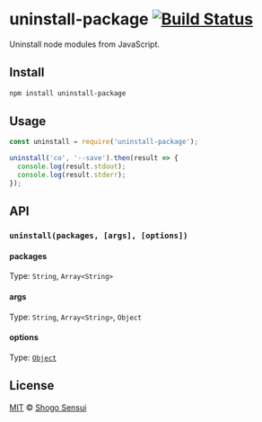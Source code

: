 # uninstall-package [![Build Status](https://travis-ci.org/1000ch/uninstall-package.svg?branch=master)](https://travis-ci.org/1000ch/uninstall-package)

Uninstall node modules from JavaScript.

## Install

```sh
npm install uninstall-package
```

## Usage

```javascript
const uninstall = require('uninstall-package');

uninstall('co', '--save').then(result => {
  console.log(result.stdout);
  console.log(result.stderr);
});
```

## API

### `uninstall(packages, [args], [options])`

#### packages

Type: `String`, `Array<String>`

#### args

Type: `String`, `Array<String>`, `Object`

#### options

Type: [`Object`](https://nodejs.org/api/child_process.html#child_process_child_process_exec_command_options_callback)

## License

[MIT](https://1000ch.mit-license.org) © [Shogo Sensui](https://github.com/1000ch)
